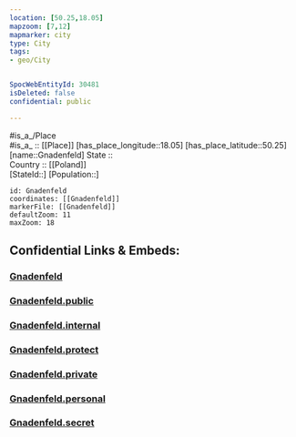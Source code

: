 ```yaml
---
location: [50.25,18.05] 
mapzoom: [7,12] 
mapmarker: city 
type: City
tags:
- geo/City


SpocWebEntityId: 30481
isDeleted: false
confidential: public

---
```

#is_a_/Place  
#is_a_ :: [[Place]] 
[has_place_longitude::18.05] 
[has_place_latitude::50.25] 
[name::Gnadenfeld] 
State ::  
Country :: [[Poland]]  
[StateId::] 
[Population::] 



```leaflet
id: Gnadenfeld
coordinates: [[Gnadenfeld]] 
markerFile: [[Gnadenfeld]] 
defaultZoom: 11 
maxZoom: 18
```


## Confidential Links & Embeds: 

### [Gnadenfeld](/_Standards/Earth/Continent/Europe/Europe~East/Poland/Provinces~Poland/Opole/City/Gnadenfeld.md) 

### [Gnadenfeld.public](/_public/Earth/Continent/Europe/Europe~East/Poland/Provinces~Poland/Opole/City/Gnadenfeld.public.md) 

### [Gnadenfeld.internal](/_internal/Earth/Continent/Europe/Europe~East/Poland/Provinces~Poland/Opole/City/Gnadenfeld.internal.md) 

### [Gnadenfeld.protect](/_protect/Earth/Continent/Europe/Europe~East/Poland/Provinces~Poland/Opole/City/Gnadenfeld.protect.md) 

### [Gnadenfeld.private](/_private/Earth/Continent/Europe/Europe~East/Poland/Provinces~Poland/Opole/City/Gnadenfeld.private.md) 

### [Gnadenfeld.personal](/_personal/Earth/Continent/Europe/Europe~East/Poland/Provinces~Poland/Opole/City/Gnadenfeld.personal.md) 

### [Gnadenfeld.secret](/_secret/Earth/Continent/Europe/Europe~East/Poland/Provinces~Poland/Opole/City/Gnadenfeld.secret.md)

